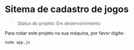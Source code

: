 <h1>Sitema de cadastro de jogos</h1>

> Status do projeto: Em desenvolvimento

Para rodar este projeto na sua máquina, por favor digite:

```
node app.js
```

